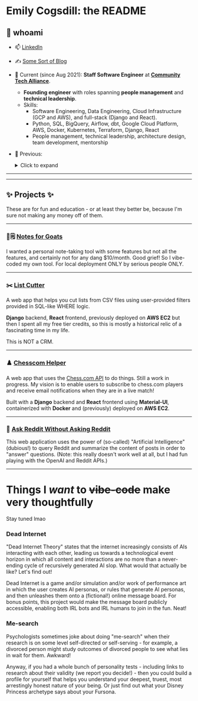 # Emily Cogsdill: the README

## 💅 whoami

- 📫 [LinkedIn](https://www.linkedin.com/in/emilycogsdill/)
- ✍️ [Some Sort of Blog](https://baba-is.win)
- 🚀 Current (since Aug 2021): **Staff Software Engineer** at **[Community Tech Alliance](https://communitytechalliance.org)**.
    - **Founding engineer** with roles spanning **people management** and **technical leadership**.
    - Skills:
      - Software Engineering, Data Engineering, Cloud Infrastructure (GCP and AWS), and full-stack (Django and React).
      - Python, SQL, BigQuery, Airflow, dbt, Google Cloud Platform, AWS, Docker, Kubernetes, Terraform, Django, React
      - People management, technical leadership, architecture design, team development, mentorship
- 👀 Previous:
  <details>
  <summary>Click to expand</summary>

  - 🏋️‍♀️ 2021: **Staff Data Engineer** at **MyFitnessPal** – Built pipelines to support product analytics.
  - 🇺🇸 2020: **Data Engineer** at **Biden for President** – Engineering support for Paid Media Analytics and Election Night Reporting.
  - ✈️ 2017-2020: **Staff Data Analyst** at **Expedia** – Business performance insights with innovative anomaly detection strategies.
  - 📊 2015-2017: **Senior Data Analyst** at **MyFitnessPal** – Dashboards and experimentation.
  - 🧐 2015: **User Researcher** at **MyFitnessPal** – User interviews, user testing, surveys, weird queries.
  - 🎓 2011-2015: **PhD Student** at **Harvard University** (Psychology) – Writing and speaking (but fancy).

  </details>

---
---

## ✨ Projects ✨

These are for fun and education - or at least they better be, because I'm sure not making any money off of them.

---

### 🐐🗒️ [Notes for Goats](https://github.com/emily-flambe/notes-for-goats)

I wanted a personal note-taking tool with some features but not all the features, and certainly not for any dang $10/month. Good grief! So I vibe-coded my own tool. For local deployment ONLY by serious people ONLY.

---

### ✂️ [List Cutter](https://github.com/emily-flambe/list-cutter)
A web app that helps you cut lists from CSV files using user-provided filters provided in SQL-like WHERE logic.

**Django** backend, **React** frontend, previously deployed on **AWS EC2** but then I spent all my free tier credits, so this is mostly a historical relic of a fascinating time in my life.

This is NOT a CRM.

---

### ♟️ [Chesscom Helper](https://github.com/emily-flambe/chesscom-helper)
A web app that uses the [Chess.com API](https://www.chess.com/news/view/published-data-api) to do things. Still a work in progress. My vision is to enable users to subscribe to chess.com players and receive email notifications when they are in a live match!

Built with a **Django** backend and **React** frontend using **Material-UI**, containerized with **Docker** and (previously) deployed on **AWS EC2**.

---

### 🤖 [Ask Reddit Without Asking Reddit](https://github.com/emily-flambe/ask-reddit-without-asking-reddit)
This web application uses the power of (so-called) "Artificial Intelligence" (dubious!) to query Reddit and summarize the content of posts in order to "answer" questions. (Note: this really doesn't work well at all, but I had fun playing with the OpenAI and Reddit APIs.)

---

# Things I _want_ to ~~vibe-code~~ make very thoughtfully

Stay tuned lmao

### Dead Internet

"Dead Internet Theory" states that the internet increasingly consists of AIs interacting with each other, leading us towards a technological event horizon in which all content and interactions are no more than a never-ending cycle of recursively generated AI slop. What would that actually be like? Let's find out!  

Dead Internet is a game and/or simulation and/or work of performance art in which the user creates AI personas, or rules that generate AI personas, and then unleashes them onto a (fictional!) online message board. For bonus points, this project would make the message board publicly accessible, enabling both IRL bots and IRL humans to join in the fun. Neat!

### Me-search

Psychologists sometimes joke about doing "me-search" when their research is on some level self-directed or self-serving - for example, a divorced person might study outcomes of divorced people to see what lies in wait for them. Awkward!

Anyway, if you had a whole bunch of personality tests - including links to research about their validity (we report you decide!) - then you could build a profile for yourself that helps you understand your deepest, truest, most arrestingly honest nature of your being. Or just find out what your Disney Princess archetype says about your Fursona.
